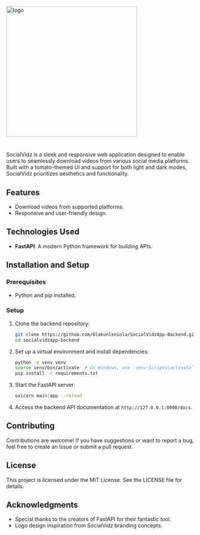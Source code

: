 <img src="https://res.cloudinary.com/dhlmazrcf/image/upload/v1736441584/pl9ef1srtx7i35pv3av2.png" alt="logo" width="350" > 

#
SocialVidz is a sleek and responsive web application designed to enable users to seamlessly download videos from various social media platforms. Built with a tomato-themed UI and support for both light and dark modes, SocialVidz prioritizes aesthetics and functionality.

## Features

- Download videos from supported platforms.
- Responsive and user-friendly design.

## Technologies Used
- **FastAPI**: A modern Python framework for building APIs.

## Installation and Setup

### Prerequisites
- Python and pip installed.

### Setup
1. Clone the backend repository:
   ```bash
   git clone https://github.com/Olakunleniola/SocialVidzApp-Backend.git
   cd socialvidzapp-backend
   ```
2. Set up a virtual environment and install dependencies:
   ```bash
   python -m venv venv
   source venv/bin/activate  # On Windows, use `venv\Scripts\activate`
   pip install -r requirements.txt
   ```
3. Start the FastAPI server:
   ```bash
   uvicorn main:app --reload
   ```
4. Access the backend API documentation at `http://127.0.0.1:8000/docs`.

## Contributing

Contributions are welcome! If you have suggestions or want to report a bug, feel free to create an issue or submit a pull request.

## License

This project is licensed under the MIT License. See the LICENSE file for details.

## Acknowledgments

- Special thanks to the creators of FastAPI for their fantastic tool.
- Logo design inspiration from SocialVidz branding concepts.


     